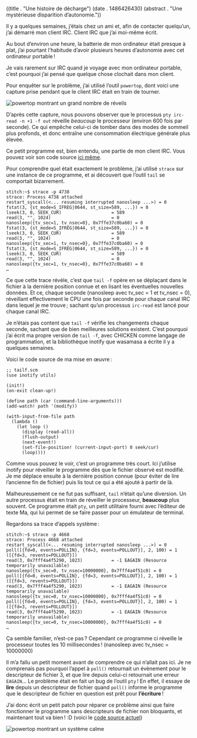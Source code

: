 ((title . "Une histoire de décharge")
 (date . 1486426430)
 (abstract . "Une mystérieuse disparition d’autonomie."))

Il y a quelques semaines, j’étais chez un ami et, afin de contacter quelqu’un, j’ai démarré mon client IRC.
Client IRC que j’ai moi-même écrit.

Au bout d’environ une heure, la batterie de mon ordinateur était presque à plat, j’ai pourtant l’habitude d’avoir plusieurs heures d’autonomie avec cet ordinateur portable !

Je vais rarement sur IRC quand je voyage avec mon ordinateur portable, c’est pourquoi j’ai pensé que quelque chose clochait dans mon client.

Pour enquêter sur le problème, j’ai utilisé l’outil `powertop`, dont voici une capture prise pendant que le client IRC était en train de tourner.

![powertop montrant un grand nombre de réveils](/resources/post-4/powertop-before.png)

D’après cette capture, nous pouvons observer que le processus `pty irc-read -n +1 -f out` réveille *beaucoup* le processeur (environ 600 fois par seconde).
Ce qui empêche celui-ci de tomber dans des modes de sommeil plus profonds, et donc entraîne une consommation électrique générale plus élevée.

Ce petit programme est, bien entendu, une partie de mon client IRC. Vous pouvez voir son code source [ici même](/cgit.cgi/config/tree/scripts/irc-read?id=ef8181de2fe3b6df1fbf64e3dc67b62bd2652ee9).

Pour comprendre quel était exactement le problème, j’ai utilisé `strace` sur une instance de ce programme, et ai découvert que l’outil `tail` se comportait bizarrement.

    stitch:~$ strace -p 4738
    strace: Process 4738 attached
    restart_syscall(<... resuming interrupted nanosleep ...>) = 0
    fstat(3, {st_mode=S_IFREG|0644, st_size=589, ...}) = 0
    lseek(3, 0, SEEK_CUR)                   = 589
    read(3, "", 1024)                       = 0
    nanosleep({tv_sec=1, tv_nsec=0}, 0x7ffe37c0ba60) = 0
    fstat(3, {st_mode=S_IFREG|0644, st_size=589, ...}) = 0
    lseek(3, 0, SEEK_CUR)                   = 589
    read(3, "", 1024)                       = 0
    nanosleep({tv_sec=1, tv_nsec=0}, 0x7ffe37c0ba60) = 0
    fstat(3, {st_mode=S_IFREG|0644, st_size=589, ...}) = 0
    lseek(3, 0, SEEK_CUR)                   = 589
    read(3, "", 1024)                       = 0
    nanosleep({tv_sec=1, tv_nsec=0}, 0x7ffe37c0ba60) = 0
    …

Ce que cette trace révèle, c’est que `tail -f` opère en se déplaçant dans le fichier à la dernière position connue et en lisant les éventuelles nouvelles données. Et ce, chaque seconde (nanosleep avec tv\_sec = 1 et tv\_nsec = 0), réveillant effectivement le CPU une fois par seconde pour chaque canal IRC dans lequel je me trouve ; sachant qu’un processus `irc-read` est lancé pour chaque canal IRC.

Je n’étais pas content que `tail -f` vérifie les changements chaque seconde, sachant que de bien meilleures solutions existent.
C’est pourquoi j’ai écrit ma propre version de `tail -f`, avec CHICKEN comme langage de programmation, et la bibliothèque inotify que wasamasa a écrite il y a quelques semaines.

Voici le code source de ma mise en œuvre :

    ;; tailf.scm
    (use inotify utils)
    
    (init!)
    (on-exit clean-up!)
    
    (define path (car (command-line-arguments)))
    (add-watch! path '(modify))
    
    (with-input-from-file path
      (lambda ()
        (let loop ()
          (display (read-all))
          (flush-output)
          (next-event!)
          (set-file-position! (current-input-port) 0 seek/cur)
          (loop))))

Comme vous pouvez le voir, c’est un programme très court. Ici j’utilise inotify pour réveiller le programme dès que le fichier observé est modifié. Je me déplace ensuite à la dernière position connue (pour éviter de lire l’ancienne fin de fichier) puis lis tout ce qui a été ajouté à partir de là.

Malheureusement ce ne fut pas suffisant, `tail` n’était qu’une diversion. Un autre processus était en train de réveiller le processeur, **beaucoup** plus souvent.
Ce programme était `pty`, un petit utilitaire fourni avec l’éditeur de texte Ma, qui lui permet de se faire passer pour un émulateur de terminal.

Regardons sa trace d’appels système :

    stitch:~$ strace -p 4668
    strace: Process 4668 attached
    restart_syscall(<... resuming interrupted nanosleep ...>) = 0
    poll([{fd=0, events=POLLIN}, {fd=3, events=POLLOUT}], 2, 100) = 1 ([{fd=3, revents=POLLOUT}])
    read(3, 0x7fff4a4f5290, 1023)           = -1 EAGAIN (Resource temporarily unavailable)
    nanosleep({tv_sec=0, tv_nsec=10000000}, 0x7fff4a4f51c0) = 0
    poll([{fd=0, events=POLLIN}, {fd=3, events=POLLOUT}], 2, 100) = 1 ([{fd=3, revents=POLLOUT}])
    read(3, 0x7fff4a4f5290, 1023)           = -1 EAGAIN (Resource temporarily unavailable)
    nanosleep({tv_sec=0, tv_nsec=10000000}, 0x7fff4a4f51c0) = 0
    poll([{fd=0, events=POLLIN}, {fd=3, events=POLLOUT}], 2, 100) = 1 ([{fd=3, revents=POLLOUT}])
    read(3, 0x7fff4a4f5290, 1023)           = -1 EAGAIN (Resource temporarily unavailable)
    nanosleep({tv_sec=0, tv_nsec=10000000}, 0x7fff4a4f51c0) = 0
    …

Ça semble familier, n’est-ce pas ? Cependant ce programme ci réveille le processeur toutes les 10 millisecondes ! (nanosleep avec tv_nsec = 10000000)

Il m’a fallu un petit moment avant de comprendre ce qui n’allait pas ici. Je ne comprenais pas pourquoi l’appel à `poll()` retournait un évènement pour le descripteur de fichier 3, et que lire depuis celui-ci retournait une erreur `EAGAIN`… Le problème était en fait un bug de l’outil `pty` !
En effet, il essaye de **lire** depuis un descripteur de fichier quand `poll()` informe le programme que le descripteur de fichier en question est prêt pour **l’écriture** !

J’ai donc écrit un petit patch pour réparer ce problème ainsi que faire fonctionner le programme sans descripteurs de fichier non bloquants, et maintenant tout va bien ! :D (voici le [code source actuel](/cgit.cgi/forks/ma/tree/pty.c))

![powertop montrant un système calme](/resources/post-4/powertop-after.png)